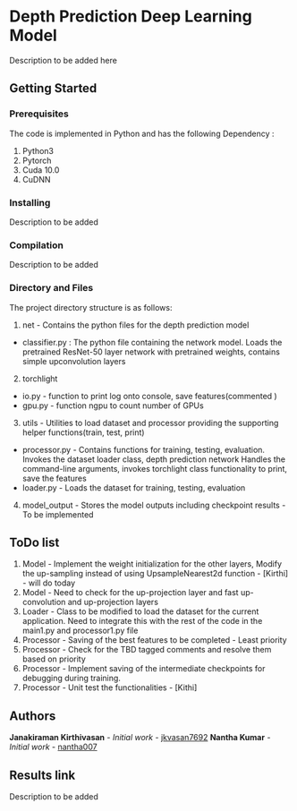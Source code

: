 # Depth Prediction Deep Learning Model

Description to be added here

## Getting Started

### Prerequisites

The code is implemented in Python and has the following Dependency :
1. Python3
2. Pytorch
3. Cuda 10.0
4. CuDNN

### Installing

Description to be added

### Compilation

Description to be added

### Directory and Files
The project directory structure is as follows:
1. net - Contains the python files for the depth prediction model
  * classifier.py : The python file containing the network model.
     Loads the pretrained ResNet-50 layer network with pretrained weights, contains simple upconvolution layers
2. torchlight
  * io.py - function to print log onto console, save features(commented )
  * gpu.py - function ngpu to count number of GPUs

3. utils - Utilities to load dataset and processor providing the supporting helper functions(train, test, print)
  * processor.py - Contains functions for training, testing, evaluation.
                   Invokes the dataset loader class, depth prediction network
                   Handles the command-line arguments, invokes torchlight class functionality to print, save the features
  * loader.py - Loads the dataset for training, testing, evaluation

4. model_output - Stores the model outputs including checkpoint results - To be implemented

## ToDo list
1. Model - Implement the weight initialization for the other layers, Modify the up-sampling instead of using UpsampleNearest2d function - [Kirthi]  - will do today
2. Model - Need to check for the up-projection layer and fast up-convolution and up-projection layers
3. Loader - Class to be modified to load the dataset for the current application. Need to integrate this
   with the rest of the code in the main1.py and processor1.py file
4. Processor - Saving of the best features to be completed - Least priority
5. Processor - Check for the TBD tagged comments and resolve them based on priority
6. Processor - Implement saving of the intermediate checkpoints for debugging during training.
7. Processor - Unit test the functionalities - [Kithi]

## Authors

**Janakiraman Kirthivasan** - *Initial work* - [jkvasan7692](https://github.com/jkvasan7692)
**Nantha Kumar** - *Initial work* - [nantha007](https://github.com/nantha007)

## Results link
Description to be added